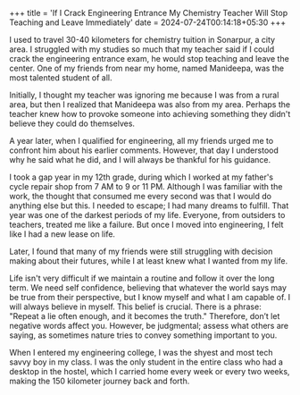 +++
title = 'If I Crack Engineering Entrance My Chemistry Teacher Will Stop Teaching and Leave Immediately'
date = 2024-07-24T00:14:18+05:30
+++

I used to travel 30-40 kilometers for chemistry tuition in Sonarpur, a city area. I struggled with my studies so much that my teacher said if I could crack the engineering entrance exam, he would stop teaching and leave the center. One of my friends from near my home, named Manideepa, was the most talented student of all.

Initially, I thought my teacher was ignoring me because I was from a rural area, but then I realized that Manideepa was also from my area. Perhaps the teacher knew how to provoke someone into achieving something they didn't believe they could do themselves.

A year later, when I qualified for engineering, all my friends urged me to confront him about his earlier comments. However, that day I understood why he said what he did, and I will always be thankful for his guidance.

I took a gap year in my 12th grade, during which I worked at my father's cycle repair shop from 7 AM to 9 or 11 PM. Although I was familiar with the work, the thought that consumed me every second was that I would do anything else but this. I needed to escape; I had many dreams to fulfill. That year was one of the darkest periods of my life. Everyone, from outsiders to teachers, treated me like a failure. But once I moved into engineering, I felt like I had a new lease on life.

Later, I found that many of my friends were still struggling with decision making about their futures, while I at least knew what I wanted from my life.

Life isn't very difficult if we maintain a routine and follow it over the long term. We need self confidence, believing that whatever the world says may be true from their perspective, but I know myself and what I am capable of. I will always believe in myself. This belief is crucial. There is a phrase: "Repeat a lie often enough, and it becomes the truth." Therefore, don’t let negative words affect you. However, be judgmental; assess what others are saying, as sometimes nature tries to convey something important to you.

When I entered my engineering college, I was the shyest and most tech savvy boy in my class. I was the only student in the entire class who had a desktop in the hostel, which I carried home every week or every two weeks, making the 150 kilometer journey back and forth.




